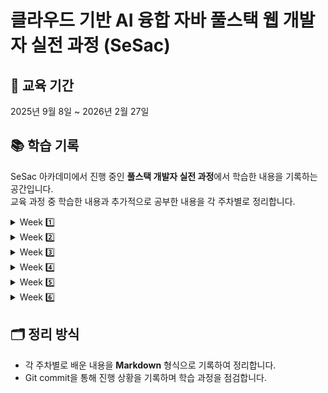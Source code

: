 # 클라우드 기반 AI 융합 자바 풀스택 웹 개발자 실전 과정 (SeSac)

## 📅 교육 기간

2025년 9월 8일 ~ 2026년 2월 27일

## 📚 학습 기록

SeSac 아카데미에서 진행 중인 **풀스택 개발자 실전 과정**에서 학습한 내용을 기록하는 공간입니다.  
교육 과정 중 학습한 내용과 추가적으로 공부한 내용을 각 주차별로 정리합니다.

<details>
<summary> Week 1️⃣ </summary>
<div markdown="1">
<a href="https://github.com/yu-rim98/sesac-learning/blob/main/week01/git/basic.md">Git</a> <br />
<a href="https://github.com/yu-rim98/sesac-learning/blob/main/week01/html/README.md">HTML</a> <br />
<a href="https://github.com/yu-rim98/sesac-learning/blob/main/week01/html/html-form/README.md">HTML-Form</a> <br />
<a href="https://github.com/yu-rim98/sesac-learning/blob/main/week01/css/README.md">CSS</a> <br />
</div>
</details>

<details>
<summary> Week 2️⃣ </summary>
<div markdown="2">
<a href="https://github.com/yu-rim98/sesac-learning/blob/main/week02/javascript/README.md">JavaScript</a> <br />
<a href="https://github.com/yu-rim98/sesac-learning/blob/main/week02/javascript/08-function/README.md">호이스팅 (Hoisting) 정리</a> <br />
</div>
</details>

<details>
<summary> Week 3️⃣ </summary>
<div markdown="3">
<a href="https://github.com/yu-rim98/sesac-learning/tree/main/week03/javascript/11-scope">변수 스코프</a> <br />
<a href="https://github.com/yu-rim98/sesac-learning/blob/main/week03/javascript/13-exception/README.md">예외처리(Exception Handling)</a> <br />
<a href="https://github.com/yu-rim98/sesac-learning/blob/main/week03/javascript/14-callback/README.md">콜백 함수(Callback Function)</a> <br />
<a href="https://github.com/yu-rim98/sesac-learning/blob/main/week03/javascript/15-async/README.md">JavaScript 비동기 처리와 이벤트 루프</a> <br />
<a href="https://github.com/yu-rim98/sesac-learning/blob/main/week03/javascript/18-dom/README.md">돔(DOM : Document Object Model) 정리</a> <br />
<a href="https://github.com/yu-rim98/sesac-learning/blob/main/week03/javascript/23-this/README.md">자바스크립트의 this와 객체지향(OOP)</a> <br />
<a href="https://github.com/yu-rim98/sesac-learning/blob/main/week03/javascript/24-modern/README.md">객체 복사와 참조 : 얕은 복사와 깊은 복사</a> <br />
<br />
<a href="https://github.com/yu-rim98/learning-react/blob/main/01/DOM/README.md">DOM과 리액트 가상 돔 (Virtual DOM)</a> <br />
<a href="https://github.com/yu-rim98/learning-react/tree/main/02/hello-react">JSX</a> <br />
<a href="https://github.com/yu-rim98/learning-react/blob/main/03/component/README.md">컴포넌트(Component)</a> <br />

</div>
</details>

<details>
<summary> Week 4️⃣ </summary>
<div markdown="4">
<a href="https://github.com/yu-rim98/sesac-learning/tree/main/week04/react/event-handling">이벤트 핸들링</a> <br />
<a href="https://github.com/yu-rim98/sesac-learning/tree/main/week04/react/props">Props</a> <br />
<a href="https://github.com/yu-rim98/sesac-learning/tree/main/week04/react/hooks_">Hooks</a> <br />
<a href="https://github.com/yu-rim98/sesac-learning/tree/main/week04/react/axios">Axios</a> <br />
</div>
</details>

<details>
<summary> Week 5️⃣ </summary>
<div markdown="5">
<a href="https://github.com/yu-rim98/sesac-learning/tree/main/week05/router/my-react-router-app">React Router</a> <br />
<a href="https://github.com/yu-rim98/sesac-learning/tree/main/week05/router/react-router-nested">중첩 라우팅(Nested Routing)</a> <br />
<a href="https://github.com/yu-rim98/sesac-learning/tree/main/week05/router/react-router-parameter">React Router 파라미터</a> <br />
<a href="https://github.com/yu-rim98/sesac-learning/tree/main/week05/redux/redux-app">Redux Toolkit</a> <br />
<a href="https://github.com/yu-rim98/sesac-learning/blob/main/week05/redux/redux-app/redux-toolkit.md">Redux Toolkit — 스토어와 슬라이스 구조 정리</a> <br />
<a href="https://github.com/yu-rim98/sesac-learning/tree/main/week05/redux/redux-async">React Reudx 비동기처리 정리</a> <br />

</div>
</details>

<details>
<summary> Week 6️⃣ </summary>
<div markdown="6">
<a href="https://github.com/yu-rim98/sesac-learning/blob/main/week06/SQL/database-basic.md">데이터베이스 기본 개념</a> <br />
<a href="https://github.com/yu-rim98/sesac-learning/blob/main/week06/SQL/%EC%A0%95%EA%B7%9C%ED%98%95.md">정규형 개념</a> <br />
<a href="https://github.com/yu-rim98/sesac-learning/blob/main/week06/SQL/%ED%85%8C%EC%9D%B4%EB%B8%94%20%EA%B4%80%EA%B3%84.md">테이블 관계</a> <br />
<a href="https://github.com/yu-rim98/sesac-learning/blob/main/week06/SQL/ddl-dml.md">DDL, DML</a> <br />

</div>
</details>

## 🗂️ 정리 방식

- 각 주차별로 배운 내용을 **Markdown** 형식으로 기록하여 정리합니다.
- Git commit을 통해 진행 상황을 기록하며 학습 과정을 점검합니다.

